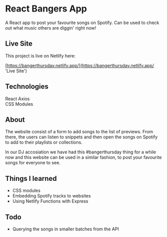 # React Bangers App

A React app to post your favourite songs on Spotify. Can be used to check out what music others are diggin' right now!

## Live Site

This project is live on Netlify here:

[https://bangerthursday.netlify.app/](https://bangerthursday.netlify.app/ 'Live Site')

## Technologies

React 
Axios  
CSS Modules

## About

The website consist of a form to add songs to the list of previews. From there, the users can listen to snippets and then open the songs on Spotify to add to their playlists or collections.

In our DJ accosiation we have had this #bangerthursday thing for a while now and this website can be used in a similar fashion, to post your favourite songs for everyone to see.

## Things I learned

- CSS modules
- Embedding Spotify tracks to websites
- Using Netlify Functions with Express

## Todo

- Querying the songs in smaller batches from the API

